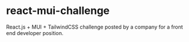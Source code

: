 # react-mui-challenge
React.js + MUI + TailwindCSS challenge posted by a company for a front end developer position.
